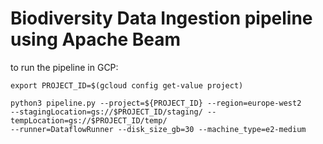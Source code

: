 # Biodiversity Data Ingestion pipeline using Apache Beam

to run the pipeline in GCP:
```shell
export PROJECT_ID=$(gcloud config get-value project)

python3 pipeline.py --project=${PROJECT_ID} --region=europe-west2 
--stagingLocation=gs://$PROJECT_ID/staging/ --tempLocation=gs://$PROJECT_ID/temp/ 
--runner=DataflowRunner --disk_size_gb=30 --machine_type=e2-medium
```